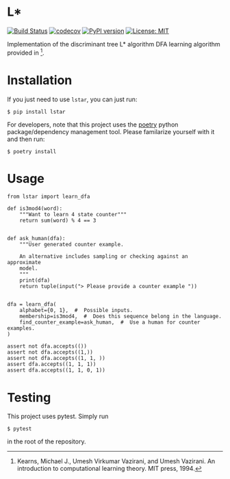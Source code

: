 # L*

[![Build Status](https://travis-ci.com/mvcisback/lstar.svg?branch=master)](https://travis-ci.com/mvcisback/lstar)
[![codecov](https://codecov.io/gh/mvcisback/DiscreteSignals/branch/master/graph/badge.svg)](https://codecov.io/gh/mvcisback/lstar)
[![PyPI version](https://badge.fury.io/py/lstar.svg)](https://badge.fury.io/py/lstar)
[![License: MIT](https://img.shields.io/badge/License-MIT-yellow.svg)](https://opensource.org/licenses/MIT)

Implementation of the discriminant tree L* algorithm DFA learning algorithm
provided in [^1].

# Installation

If you just need to use `lstar`, you can just run:

`$ pip install lstar`

For developers, note that this project uses the
[poetry](https://poetry.eustace.io/) python package/dependency
management tool. Please familarize yourself with it and then
run:

`$ poetry install`

# Usage

```
from lstar import learn_dfa

def is3mod4(word):
    """Want to learn 4 state counter"""
    return sum(word) % 4 == 3


def ask_human(dfa):
    """User generated counter example.

    An alternative includes sampling or checking against an approximate
    model.
    """
    print(dfa)
    return tuple(input("> Please provide a counter example "))


dfa = learn_dfa(
    alphabet={0, 1},  #  Possible inputs.
    membership=is3mod4,  #  Does this sequence belong in the language.
    find_counter_example=ask_human,  #  Use a human for counter examples.
)

assert not dfa.accepts(())
assert not dfa.accepts((1,))
assert not dfa.accepts((1, 1, ))
assert dfa.accepts((1, 1, 1))
assert dfa.accepts((1, 1, 0, 1))
```

# Testing

This project uses pytest. Simply run

`$ pytest`

in the root of the repository.


[^1]: Kearns, Michael J., Umesh Virkumar Vazirani, and Umesh Vazirani. An introduction to computational learning theory. MIT press, 1994.

